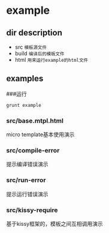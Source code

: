 example
====

## dir description
* src `模板源文件`
* build `编译后的模板文件`
* html `用来运行example的html文件`

## examples

###运行
```js
grunt example
```

### src/base.mtpl.html
micro template基本使用演示

### src/compile-error
提示编译错误演示

### src/run-error
提示运行错误演示

### src/kissy-require
基于kissy框架的，模板之间互相调用演示